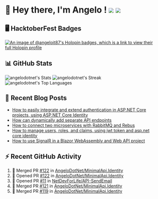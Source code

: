 # 👋 Hey there, I'm Angelo ! ![](https://img.shields.io/badge/Intel-Core_i5_12th-0071C5?style=for-the-badge&logo=intel&logoColor=white) <a href="https://www.buymeacoffee.com/angelodotnet" target="_blank"><img src="https://img.shields.io/badge/Buy%20Me%20A%20Coffee-FFDD00.svg?style=for-the-badge&logo=Buy-Me-A-Coffee&logoColor=black"></a>

## 🖥️ HacktoberFest Badges
[![An image of @angeloit87's Holopin badges, which is a link to view their full Holopin profile](https://holopin.me/angeloit87)](https://holopin.io/@angeloit87)

## 📊 GitHub Stats

![angelodotnet's Stats](https://github-readme-stats.vercel.app/api?username=angelodotnet&theme=vue-dark&show_icons=true&hide_border=true&count_private=true)
![angelodotnet's Streak](https://github-readme-streak-stats.herokuapp.com/?user=angelodotnet&theme=vue-dark&hide_border=true)
![angelodotnet's Top Languages](https://github-readme-stats.vercel.app/api/top-langs/?username=angelodotnet&theme=vue-dark&show_icons=true&hide_border=true&layout=compact)

<!--
![](https://github-readme-stats.vercel.app/api?username=angelodotnet&theme=dracula&show_icons=true&hide_border=true&count_private=true)

![](http://github-profile-summary-cards.vercel.app/api/cards/profile-details?username=angelodotnet&theme=default)
![](http://github-profile-summary-cards.vercel.app/api/cards/repos-per-language?username=angelodotnet&theme=default)
![](http://github-profile-summary-cards.vercel.app/api/cards/most-commit-language?username=angelodotnet&theme=default)

![](http://github-profile-summary-cards.vercel.app/api/cards/stats?username=angelodotnet&theme=default)
![](http://github-profile-summary-cards.vercel.app/api/cards/productive-time?username=angelodotnet&theme=default&utcOffset=2)

## 🏆 GitHub Trophies
<img src="https://github-profile-trophy.vercel.app/?username=AngeloDotNet&no-frame=false&no-bg=false&margin-w=4&row=1" />
-->

## 📝 Recent Blog Posts  
<!-- BLOG-POST-LIST:START -->
- [How to easily integrate and extend authentication in ASP.NET Core projects, using ASP.NET Core Identity](https://dev.to/angelodotnet/how-to-easily-integrate-and-extend-authentication-in-aspnet-core-projects-using-aspnet-core-130p)
- [How can dynamically add separate API endpoints](https://dev.to/angelodotnet/how-can-dynamically-add-separate-api-endpoints-4h56)
- [How to connect two microservices with RabbitMQ and Rebus](https://dev.to/angelodotnet/how-to-connect-two-microservices-with-rabbitmq-and-rebus-278)
- [How to manage users, roles, and claims, using jwt token and asp.net core identity](https://dev.to/angelodotnet/how-to-manage-roles-permissions-and-more-using-jwt-token-and-aspnet-core-identity-11k0)
- [How to use SignalR in a Blazor WebAssembly and Web API project](https://dev.to/angelodotnet/how-to-use-signalr-in-a-blazor-webassembly-and-web-api-project-27cp)
<!-- BLOG-POST-LIST:END -->

## ⚡ Recent GitHub Activity
<!--START_SECTION:activity-->
1. 🎉 Merged PR [#122](https://github.com/AngeloDotNet/MinimalApi.Identity/pull/122) in [AngeloDotNet/MinimalApi.Identity](https://github.com/AngeloDotNet/MinimalApi.Identity)
2. 💪 Opened PR [#122](https://github.com/AngeloDotNet/MinimalApi.Identity/pull/122) in [AngeloDotNet/MinimalApi.Identity](https://github.com/AngeloDotNet/MinimalApi.Identity)
3. 💪 Opened PR [#11](https://github.com/NetDevForLife/API-SendEmail/pull/11) in [NetDevForLife/API-SendEmail](https://github.com/NetDevForLife/API-SendEmail)
4. 🎉 Merged PR [#121](https://github.com/AngeloDotNet/MinimalApi.Identity/pull/121) in [AngeloDotNet/MinimalApi.Identity](https://github.com/AngeloDotNet/MinimalApi.Identity)
5. 🎉 Merged PR [#119](https://github.com/AngeloDotNet/MinimalApi.Identity/pull/119) in [AngeloDotNet/MinimalApi.Identity](https://github.com/AngeloDotNet/MinimalApi.Identity)
<!--END_SECTION:activity-->
